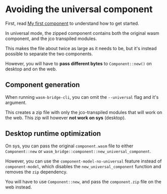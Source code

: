 # Avoiding the universal component

First, read [My first component](./my_first_component.md) to understand how to get started.

In universal mode, the zipped component contains both the original wasm component, and the jco transpiled modules.

This makes the file about twice as large as it needs to be, but it's instead possible to separate the two components.

However, you will have to **pass different bytes** to `Component::new()` on desktop and on the web.

## Component generation

When running `wasm-bridge-cli`, you can omit the `--universal` flag and it's argument.

This creates a zip file with only the jco-transpiled modules that will work on the web. This zip will however **not work on sys** (desktop).

## Desktop runtime optimization

On sys, you can pass the original `component.wasm` file to either `Component::new` or `wasm_bridge::component::new_universal_component`.

However, you can use the `component-model-no-universal` feature instead of `component-model`, which disables the `new_universal_component` function
and removes the `zip` dependency.

You will have to use `Component::new`, and pass the `component.zip` file on the web instead.
